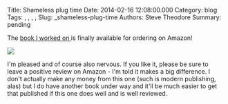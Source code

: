 Title: Shameless plug time
Date: 2014-02-16 12:08:00.000
Category: blog
Tags: , , , , 
Slug: _shameless-plug-time
Authors: Steve Theodore
Summary: pending

The [book I worked on ](http://www.amazon.com/Production-Pipeline-Fundamentals-Film-Games-ebook/dp/B00I9AUQQQ/ref=sr_1_1?ie=UTF8&qid=1392580929&sr=8-1&keywords=pipeline+fundamentals)is finally available for ordering on Amazon!  
  


[![](http://ecx.images-amazon.com/images/I/613n4-o3+kL.jpg)](http://ecx.images-amazon.com/images/I/613n4-o3+kL.jpg)

  
  
I'm pleased and of course also nervous.  If you like it, please be sure to leave a positive review on Amazon - I'm told it makes a big difference.  I don't actually make any money from this one (such is modern publishing, alas) but I do have another book under way and it'll be much easier to get that published if this one does well and is well reviewed.   
  


